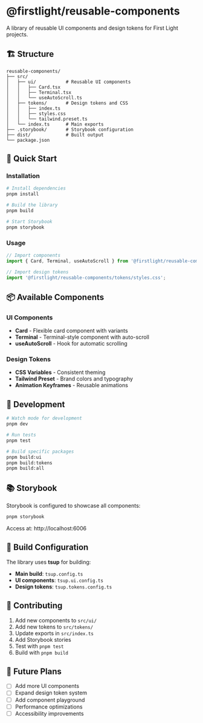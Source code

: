 # @firstlight/reusable-components

A library of reusable UI components and design tokens for First Light projects.

## 🏗️ Structure

```
reusable-components/
├── src/
│   ├── ui/           # Reusable UI components
│   │   ├── Card.tsx
│   │   ├── Terminal.tsx
│   │   └── useAutoScroll.ts
│   ├── tokens/       # Design tokens and CSS
│   │   ├── index.ts
│   │   ├── styles.css
│   │   └── tailwind.preset.ts
│   └── index.ts      # Main exports
├── .storybook/       # Storybook configuration
├── dist/             # Built output
└── package.json
```

## 🚀 Quick Start

### Installation

```bash
# Install dependencies
pnpm install

# Build the library
pnpm build

# Start Storybook
pnpm storybook
```

### Usage

```typescript
// Import components
import { Card, Terminal, useAutoScroll } from '@firstlight/reusable-components';

// Import design tokens
import '@firstlight/reusable-components/tokens/styles.css';
```

## 📦 Available Components

### UI Components

- **Card** - Flexible card component with variants
- **Terminal** - Terminal-style component with auto-scroll
- **useAutoScroll** - Hook for automatic scrolling

### Design Tokens

- **CSS Variables** - Consistent theming
- **Tailwind Preset** - Brand colors and typography
- **Animation Keyframes** - Reusable animations

## 🧪 Development

```bash
# Watch mode for development
pnpm dev

# Run tests
pnpm test

# Build specific packages
pnpm build:ui
pnpm build:tokens
pnpm build:all
```

## 📚 Storybook

Storybook is configured to showcase all components:

```bash
pnpm storybook
```

Access at: http://localhost:6006

## 🔧 Build Configuration

The library uses **tsup** for building:

- **Main build**: `tsup.config.ts`
- **UI components**: `tsup.ui.config.ts`  
- **Design tokens**: `tsup.tokens.config.ts`

## 📝 Contributing

1. Add new components to `src/ui/`
2. Add new tokens to `src/tokens/`
3. Update exports in `src/index.ts`
4. Add Storybook stories
5. Test with `pnpm test`
6. Build with `pnpm build`

## 🎯 Future Plans

- [ ] Add more UI components
- [ ] Expand design token system
- [ ] Add component playground
- [ ] Performance optimizations
- [ ] Accessibility improvements

